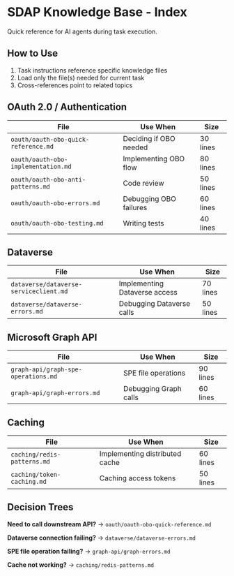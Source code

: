 # SDAP Knowledge Base - Index

Quick reference for AI agents during task execution.

## How to Use

1. Task instructions reference specific knowledge files
2. Load only the file(s) needed for current task
3. Cross-references point to related topics

## OAuth 2.0 / Authentication

| File | Use When | Size |
|------|----------|------|
| `oauth/oauth-obo-quick-reference.md` | Deciding if OBO needed | 30 lines |
| `oauth/oauth-obo-implementation.md` | Implementing OBO flow | 80 lines |
| `oauth/oauth-obo-anti-patterns.md` | Code review | 50 lines |
| `oauth/oauth-obo-errors.md` | Debugging OBO failures | 60 lines |
| `oauth/oauth-obo-testing.md` | Writing tests | 40 lines |

## Dataverse

| File | Use When | Size |
|------|----------|------|
| `dataverse/dataverse-serviceclient.md` | Implementing Dataverse access | 70 lines |
| `dataverse/dataverse-errors.md` | Debugging Dataverse calls | 50 lines |

## Microsoft Graph API

| File | Use When | Size |
|------|----------|------|
| `graph-api/graph-spe-operations.md` | SPE file operations | 90 lines |
| `graph-api/graph-errors.md` | Debugging Graph calls | 60 lines |

## Caching

| File | Use When | Size |
|------|----------|------|
| `caching/redis-patterns.md` | Implementing distributed cache | 60 lines |
| `caching/token-caching.md` | Caching access tokens | 50 lines |

## Decision Trees

**Need to call downstream API?**
→ `oauth/oauth-obo-quick-reference.md`

**Dataverse connection failing?**
→ `dataverse/dataverse-errors.md`

**SPE file operation failing?**
→ `graph-api/graph-errors.md`

**Cache not working?**
→ `caching/redis-patterns.md`